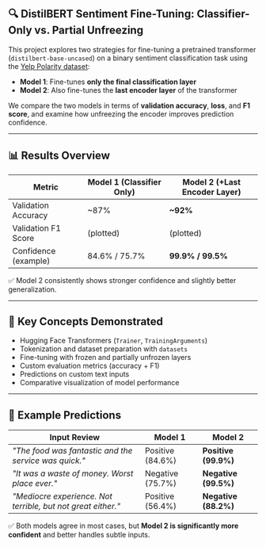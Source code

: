 
## 🔍 DistilBERT Sentiment Fine-Tuning: Classifier-Only vs. Partial Unfreezing

This project explores two strategies for fine-tuning a pretrained transformer (`distilbert-base-uncased`) on a binary sentiment classification task using the [Yelp Polarity dataset](https://huggingface.co/datasets/yelp_polarity):

- **Model 1**: Fine-tunes **only the final classification layer**
- **Model 2**: Also fine-tunes the **last encoder layer** of the transformer

We compare the two models in terms of **validation accuracy**, **loss**, and **F1 score**, and examine how unfreezing the encoder improves prediction confidence.

---

## 📊 Results Overview

| Metric           | Model 1 (Classifier Only) | Model 2 (+Last Encoder Layer) |
|------------------|---------------------------|-------------------------------|
| Validation Accuracy | ~87%                    | **~92%**                      |
| Validation F1 Score | (plotted)               | (plotted)                     |
| Confidence (example) | 84.6% / 75.7%           | **99.9% / 99.5%**             |

✅ Model 2 consistently shows stronger confidence and slightly better generalization.

---

## 🧠 Key Concepts Demonstrated

- Hugging Face Transformers (`Trainer`, `TrainingArguments`)
- Tokenization and dataset preparation with `datasets`
- Fine-tuning with frozen and partially unfrozen layers
- Custom evaluation metrics (accuracy + F1)
- Predictions on custom text inputs
- Comparative visualization of model performance

---

## 🧪 Example Predictions

| Input Review | Model 1 | Model 2 |
|--------------|---------|---------|
| _"The food was fantastic and the service was quick."_ | Positive (84.6%) | **Positive (99.9%)** |
| _"It was a waste of money. Worst place ever."_ | Negative (75.7%) | **Negative (99.5%)** |
| _"Mediocre experience. Not terrible, but not great either."_ | Positive (56.4%) | **Negative (88.2%)** |

✅ Both models agree in most cases, but **Model 2 is significantly more confident** and better handles subtle inputs.

